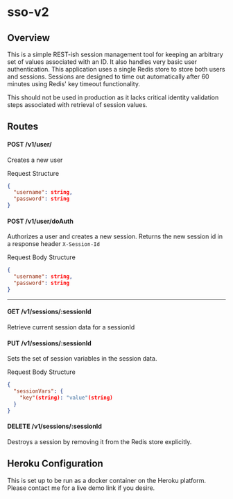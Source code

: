 
# sso-v2

## Overview
This is a simple REST-ish session management tool for keeping an arbitrary set of values associated with an ID.  It also handles very basic user authentication.  This application uses a single Redis store to store both users and sessions.  Sessions are designed to time out automatically after 60 minutes using Redis' key timeout functionality. 

This should not be used in production as it lacks critical identity validation steps associated with retrieval of session values.

## Routes
#### POST /v1/user/
Creates a new user

Request Structure
```json
{
  "username": string,
  "password": string
}
```

#### POST /v1/user/doAuth
Authorizes a user and creates a new session.  Returns the new session id in a response header `X-Session-Id`

Request Body Structure
```json
{
  "username": string,
  "password": string
}
```

***

#### GET /v1/sessions/:sessionId
Retrieve current session data for a sessionId

#### PUT /v1/sessions/:sessionId
Sets the set of session variables in the session data.

Request Body Structure
```json
{
  "sessionVars": {
    "key"(string): "value"(string)
  }
}
```

#### DELETE /v1/sessions/:sessionId
Destroys a session by removing it from the Redis store explicitly.

## Heroku Configuration
This is set up to be run as a docker container on the Heroku platform.  Please contact me for a live demo link if you desire.  